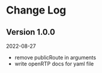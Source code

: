 Change Log
==========

## Version 1.0.0

2022-08-27

 * remove publicRoute in arguments
 * write openRTP docs for yaml file